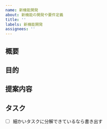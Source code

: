 ```yaml
---
name: 新機能開発
about: 新機能の開発や要件定義
title: ''
labels: 新機能開発
assignees: ''
---
```


<!-- 要望のテンプレート -->

## 概要

## 目的

## 提案内容

## タスク

- [ ] 細かいタスクに分解できているなら書き出す
